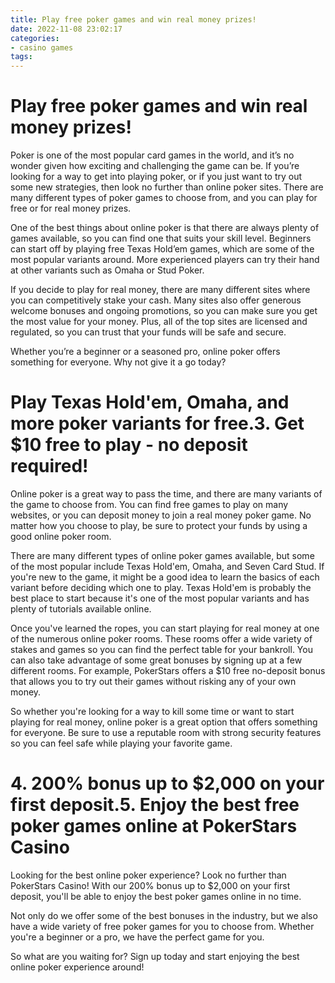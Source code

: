 ```yaml
---
title: Play free poker games and win real money prizes!
date: 2022-11-08 23:02:17
categories:
- casino games
tags:
---
```



#  Play free poker games and win real money prizes!

Poker is one of the most popular card games in the world, and it’s no wonder given how exciting and challenging the game can be. If you’re looking for a way to get into playing poker, or if you just want to try out some new strategies, then look no further than online poker sites. There are many different types of poker games to choose from, and you can play for free or for real money prizes.

One of the best things about online poker is that there are always plenty of games available, so you can find one that suits your skill level. Beginners can start off by playing free Texas Hold’em games, which are some of the most popular variants around. More experienced players can try their hand at other variants such as Omaha or Stud Poker.

If you decide to play for real money, there are many different sites where you can competitively stake your cash. Many sites also offer generous welcome bonuses and ongoing promotions, so you can make sure you get the most value for your money. Plus, all of the top sites are licensed and regulated, so you can trust that your funds will be safe and secure.

Whether you’re a beginner or a seasoned pro, online poker offers something for everyone. Why not give it a go today?

#  Play Texas Hold'em, Omaha, and more poker variants for free.3. Get $10 free to play - no deposit required!




Online poker is a great way to pass the time, and there are many variants of the game to choose from. You can find free games to play on many websites, or you can deposit money to join a real money poker game. No matter how you choose to play, be sure to protect your funds by using a good online poker room.

There are many different types of online poker games available, but some of the most popular include Texas Hold'em, Omaha, and Seven Card Stud. If you're new to the game, it might be a good idea to learn the basics of each variant before deciding which one to play. Texas Hold'em is probably the best place to start because it's one of the most popular variants and has plenty of tutorials available online.

Once you've learned the ropes, you can start playing for real money at one of the numerous online poker rooms. These rooms offer a wide variety of stakes and games so you can find the perfect table for your bankroll. You can also take advantage of some great bonuses by signing up at a few different rooms. For example, PokerStars offers a $10 free no-deposit bonus that allows you to try out their games without risking any of your own money.

So whether you're looking for a way to kill some time or want to start playing for real money, online poker is a great option that offers something for everyone. Be sure to use a reputable room with strong security features so you can feel safe while playing your favorite game.

# 4. 200% bonus up to $2,000 on your first deposit.5. Enjoy the best free poker games online at PokerStars Casino

Looking for the best online poker experience? Look no further than PokerStars Casino! With our 200% bonus up to $2,000 on your first deposit, you'll be able to enjoy the best poker games online in no time.

Not only do we offer some of the best bonuses in the industry, but we also have a wide variety of free poker games for you to choose from. Whether you're a beginner or a pro, we have the perfect game for you.

So what are you waiting for? Sign up today and start enjoying the best online poker experience around!